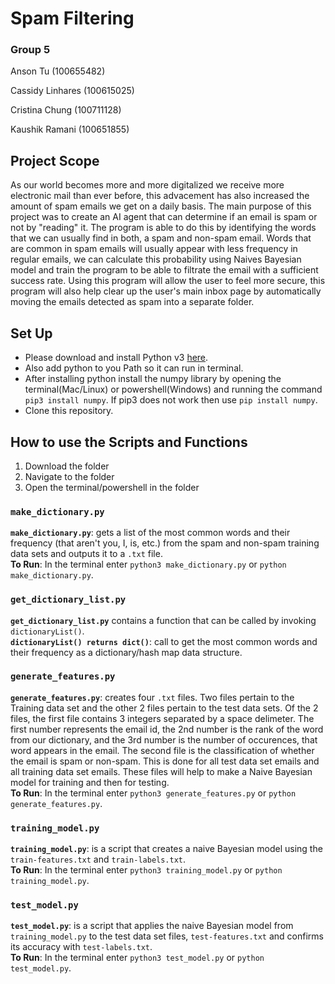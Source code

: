 # Spam Filtering

### Group 5
Anson Tu (100655482) 

Cassidy Linhares (100615025)

Cristina Chung (100711128)

Kaushik Ramani (100651855)

## Project Scope
As our world becomes more and more digitalized we receive more electronic mail than ever before, this advacement has also increased the amount of spam emails we get on a daily basis. The main purpose of this project was to create an AI agent that can determine if an email is spam or not by "reading" it. The program is able to do this by identifying the words that we can usually find in both, a spam and non-spam email. Words that are common in spam emails will usually appear with less frequency in regular emails, we can calculate this probability using Naives Bayesian model and train the program to be able to filtrate the email with a sufficient success rate. Using this program will allow the user to feel more secure, this program will also help clear up the user's main inbox page by automatically moving the emails detected as spam into a separate folder.

## Set Up 
- Please download and install Python v3 [here](https://www.python.org/downloads/).  
- Also add python to you Path so it can run in terminal.  
- After installing python install the numpy library by opening the terminal(Mac/Linux) or powershell(Windows) and running the command `pip3 install numpy`. If pip3 does not work then use `pip install numpy`.  
- Clone this repository. 

## How to use the Scripts and Functions
1. Download the folder
1. Navigate to the folder
2. Open the terminal/powershell in the folder

### `make_dictionary.py`
**`make_dictionary.py`**: gets a list of the most common words and their frequency (that aren't you, I, is, etc.) from the spam and non-spam training data sets and outputs it to a `.txt` file.  
**To Run**: In the terminal enter `python3 make_dictionary.py` or `python make_dictionary.py`.

### `get_dictionary_list.py`
**`get_dictionary_list.py`** contains a function that can be called by invoking `dictionaryList()`.  
**`dictionaryList() returns dict()`**: call to get the most common words and their frequency as a dictionary/hash map data structure.

### `generate_features.py`
**`generate_features.py`**: creates four `.txt` files. Two files pertain to the Training data set and the other 2 files pertain to the test data sets. Of the 2 files, the first file contains 3 integers separated by a space delimeter. The first number represents the email id, the 2nd number is the rank of the word from our dictionary, and the 3rd number is the number of occurences, that word appears in the email. The second file is the classification of whether the email is spam or non-spam. This is done for all test data set emails and all training data set emails. These files will help to make a Naive Bayesian model for training and then for testing.  
**To Run**: In the terminal enter `python3 generate_features.py` or `python generate_features.py`.

### `training_model.py`
**`training_model.py`**: is a script that creates a naive Bayesian model using the `train-features.txt` and `train-labels.txt`.  
**To Run**: In the terminal enter `python3 training_model.py` or `python training_model.py`.

### `test_model.py`
**`test_model.py`**: is a script that applies the naive Bayesian model from `training_model.py` to the test data set files, `test-features.txt` and confirms its accuracy with `test-labels.txt`.  
**To Run**: In the terminal enter `python3 test_model.py` or `python test_model.py`.

